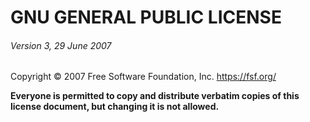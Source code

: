 # GNU GENERAL PUBLIC LICENSE

###### Version 3, 29 June 2007

Copyright © 2007 Free Software Foundation, Inc. <https://fsf.org/>

**Everyone is permitted to copy and distribute verbatim copies of this license document, but changing it is not allowed.**